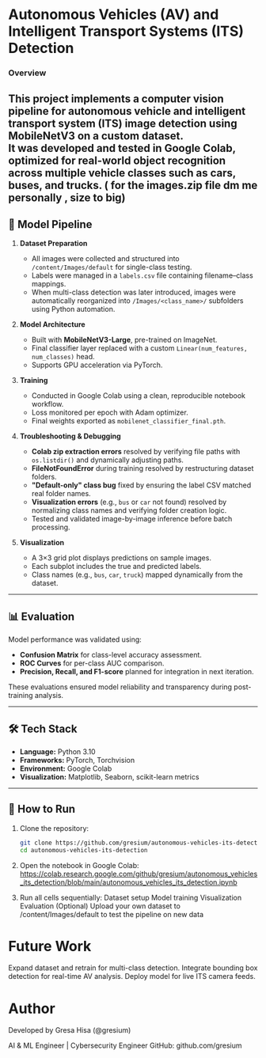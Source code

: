 # Autonomous Vehicles (AV) and Intelligent Transport Systems (ITS) Detection

### Overview
This project implements a computer vision pipeline for **autonomous vehicle and intelligent transport system (ITS)** image detection using **MobileNetV3** on a custom dataset.  
It was developed and tested in Google Colab, optimized for real-world object recognition across multiple vehicle classes such as cars, buses, and trucks.
( for the images.zip file dm me personally , size to big) 
---

## 🧠 Model Pipeline

1. **Dataset Preparation**
   - All images were collected and structured into `/content/Images/default` for single-class testing.
   - Labels were managed in a `labels.csv` file containing filename–class mappings.
   - When multi-class detection was later introduced, images were automatically reorganized into `/Images/<class_name>/` subfolders using Python automation.

2. **Model Architecture**
   - Built with **MobileNetV3-Large**, pre-trained on ImageNet.
   - Final classifier layer replaced with a custom `Linear(num_features, num_classes)` head.
   - Supports GPU acceleration via PyTorch.

3. **Training**
   - Conducted in Google Colab using a clean, reproducible notebook workflow.
   - Loss monitored per epoch with Adam optimizer.
   - Final weights exported as `mobilenet_classifier_final.pth`.

4. **Troubleshooting & Debugging**
   - **Colab zip extraction errors** resolved by verifying file paths with `os.listdir()` and dynamically adjusting paths.
   - **FileNotFoundError** during training resolved by restructuring dataset folders.
   - **"Default-only" class bug** fixed by ensuring the label CSV matched real folder names.
   - **Visualization errors** (e.g., `bus` or `car` not found) resolved by normalizing class names and verifying folder creation logic.
   - Tested and validated image-by-image inference before batch processing.

5. **Visualization**
   - A 3×3 grid plot displays predictions on sample images.
   - Each subplot includes the true and predicted labels.
   - Class names (e.g., `bus`, `car`, `truck`) mapped dynamically from the dataset.

---

## 📊 Evaluation
Model performance was validated using:
- **Confusion Matrix** for class-level accuracy assessment.
- **ROC Curves** for per-class AUC comparison.
- **Precision, Recall, and F1-score** planned for integration in next iteration.

These evaluations ensured model reliability and transparency during post-training analysis.

---

## 🛠️ Tech Stack
- **Language:** Python 3.10  
- **Frameworks:** PyTorch, Torchvision  
- **Environment:** Google Colab  
- **Visualization:** Matplotlib, Seaborn, scikit-learn metrics  


---

## 🚀 How to Run

1. Clone the repository:
   ```bash
   git clone https://github.com/gresium/autonomous-vehicles-its-detection.git
   cd autonomous-vehicles-its-detection
   
2. Open the notebook in Google Colab:
   https://colab.research.google.com/github/gresium/autonomous_vehicles_its_detection/blob/main/autonomous_vehicles_its_detection.ipynb

3. Run all cells sequentially:
Dataset setup
Model training
Visualization
Evaluation
(Optional) Upload your own dataset to /content/Images/default to test the pipeline on new data

# Future Work
Expand dataset and retrain for multi-class detection.
Integrate bounding box detection for real-time AV analysis.
Deploy model for live ITS camera feeds.

 # Author
Developed by Gresa Hisa (@gresium)

AI & ML Engineer | Cybersecurity Engineer 
GitHub: github.com/gresium


